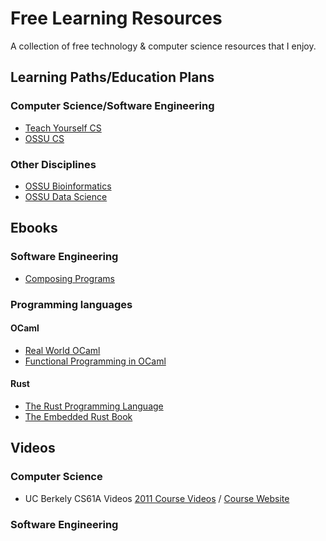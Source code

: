 # Free Learning Resources
A collection of free technology &amp; computer science resources that I enjoy.

## Learning Paths/Education Plans

### Computer Science/Software Engineering
- [Teach Yourself CS](https://teachyourselfcs.com/)
- [OSSU CS](https://github.com/ossu/computer-science)

### Other Disciplines
- [OSSU Bioinformatics](https://github.com/ossu/bioinformatics)
- [OSSU Data Science](https://github.com/ossu/data-science)

## Ebooks

### Software Engineering
- [Composing Programs](http://composingprograms.com/)

### Programming languages

#### OCaml
- [Real World OCaml](https://dev.realworldocaml.org/toc.html)
- [Functional Programming in OCaml](https://www.cs.cornell.edu/courses/cs3110/2019sp/textbook/)

#### Rust
- [The Rust Programming Language](https://doc.rust-lang.org/book/)
- [The Embedded Rust Book](https://docs.rust-embedded.org/book/)

## Videos

### Computer Science
- UC Berkely CS61A Videos [2011 Course Videos](https://archive.org/details/ucberkeley-webcast-PL3E89002AA9B9879E?sort=titleSorter) / [Course Website](https://cs61a.org/)

### Software Engineering

